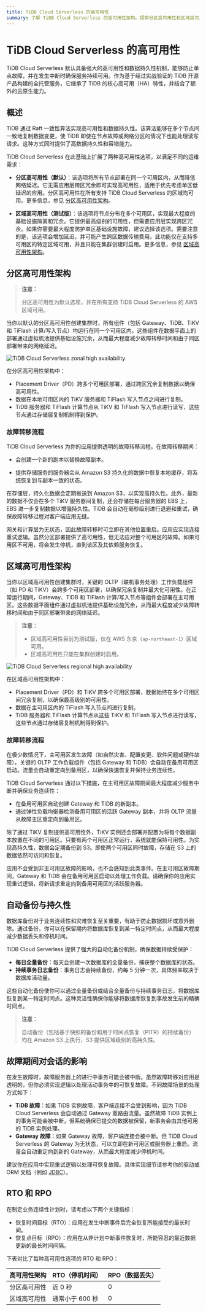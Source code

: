 ```yaml
---
title: TiDB Cloud Serverless 的高可用性
summary: 了解 TiDB Cloud Serverless 的高可用性架构。探索分区高可用性和区域高可用性选项、自动备份、故障转移流程，以及 TiDB 如何确保数据持久性和业务连续性。
---
```


# TiDB Cloud Serverless 的高可用性

TiDB Cloud Serverless 默认具备强大的高可用性和数据持久性机制，能够防止单点故障，并在发生中断时确保服务持续可用。作为基于经过实战验证的 TiDB 开源产品构建的全托管服务，它继承了 TiDB 的核心高可用（HA）特性，并结合了额外的云原生能力。

## 概述

TiDB 通过 Raft 一致性算法实现高可用性和数据持久性。该算法能够在多个节点间一致地复制数据变更，使 TiDB 即使在节点故障或网络分区的情况下也能处理读写请求。这种方式同时提供了高数据持久性和容错能力。

TiDB Cloud Serverless 在此基础上扩展了两种高可用性选项，以满足不同的运维需求：

- **分区高可用性（默认）**：该选项将所有节点部署在同一个可用区内，从而降低网络延迟。它无需应用层跨区冗余即可实现高可用性，适用于优先考虑单区低延迟的应用。分区高可用性在所有支持 TiDB Cloud Serverless 的区域均可用。更多信息，参见 [分区高可用性架构](#zonal-high-availability-architecture)。

- **区域高可用性（测试版）**：该选项将节点分布在多个可用区，实现最大程度的基础设施隔离和冗余。它提供最高级别的可用性，但需要应用层实现跨区冗余。如果你需要最大程度防护单区基础设施故障，建议选择该选项。需要注意的是，该选项会增加延迟，并可能产生跨区数据传输费用。此功能仅在支持多可用区的特定区域可用，并且只能在集群创建时启用。更多信息，参见 [区域高可用性架构](#regional-high-availability-architecture)。

## 分区高可用性架构

> **注意：**
>
> 分区高可用性为默认选项，并在所有支持 TiDB Cloud Serverless 的 AWS 区域可用。

当你以默认的分区高可用性创建集群时，所有组件（包括 Gateway、TiDB、TiKV 和 TiFlash 计算/写入节点）均运行在同一个可用区内。这些组件在数据平面上的部署通过虚拟机池提供基础设施冗余，从而最大程度减少故障转移时间和由于同区部署带来的网络延迟。

![TiDB Cloud Serverless zonal high availability](/media/tidb-cloud/serverless-zonal-high-avaliability-aws.png)

在分区高可用性架构中：

- Placement Driver（PD）跨多个可用区部署，通过跨区冗余复制数据以确保高可用性。
- 数据在本地可用区内的 TiKV 服务器和 TiFlash 写入节点之间进行复制。
- TiDB 服务器和 TiFlash 计算节点从 TiKV 和 TiFlash 写入节点进行读写，这些节点通过存储层复制机制得到保护。

### 故障转移流程

TiDB Cloud Serverless 为你的应用提供透明的故障转移流程。在故障转移期间：

- 会创建一个新的副本以替换故障副本。

- 提供存储服务的服务器会从 Amazon S3 持久化的数据中恢复本地缓存，将系统恢复到与副本一致的状态。

在存储层，持久化数据会定期推送到 Amazon S3，以实现高持久性。此外，最新的数据不仅会在多个 TiKV 服务器间复制，还会存储在每台服务器的 EBS 上，EBS 进一步复制数据以增强持久性。TiDB 会自动在毫秒级别进行退避和重试，确保故障转移过程对客户端应用无缝。

网关和计算层为无状态，因此故障转移时可立即在其他位置重启。应用应实现连接重试逻辑。虽然分区部署提供了高可用性，但无法应对整个可用区的故障。如果可用区不可用，将会发生停机，直到该区及其依赖服务恢复。

## 区域高可用性架构

当你以区域高可用性创建集群时，关键的 OLTP（联机事务处理）工作负载组件（如 PD 和 TiKV）会跨多个可用区部署，以确保冗余复制并最大化可用性。在正常运行期间，Gateway、TiDB 和 TiFlash 计算/写入节点等组件会部署在主可用区。这些数据平面组件通过虚拟机池提供基础设施冗余，从而最大程度减少故障转移时间和由于同区部署带来的网络延迟。

> **注意：**
>
> - 区域高可用性目前为测试版，仅在 AWS 东京（`ap-northeast-1`）区域可用。
> - 区域高可用性只能在集群创建时启用。

![TiDB Cloud Serverless regional high availability](/media/tidb-cloud/serverless-regional-high-avaliability-aws.png)

在区域高可用性架构中：

- Placement Driver（PD）和 TiKV 跨多个可用区部署，数据始终在多个可用区间冗余复制，以确保最高级别的可用性。
- 数据在主可用区内的 TiFlash 写入节点间进行复制。
- TiDB 服务器和 TiFlash 计算节点从这些 TiKV 和 TiFlash 写入节点进行读写，这些节点通过存储层复制机制得到保护。

### 故障转移流程

在极少数情况下，主可用区发生故障（如自然灾害、配置变更、软件问题或硬件故障），关键的 OLTP 工作负载组件（包括 Gateway 和 TiDB）会自动在备用可用区启动。流量会自动重定向到备用区，以确保快速恢复并保持业务连续性。

TiDB Cloud Serverless 通过以下措施，在主可用区故障期间最大程度减少服务中断并确保业务连续性：

- 在备用可用区自动创建 Gateway 和 TiDB 的新副本。
- 通过弹性负载均衡器检测备用可用区的活跃 Gateway 副本，并将 OLTP 流量从故障主区重定向到备用区。

除了通过 TiKV 复制提供高可用性外，TiKV 实例还会部署并配置为将每个数据副本放置在不同的可用区。只要有两个可用区正常运行，系统就能保持可用性。为实现高持久性，数据会定期备份到 S3。即使两个可用区同时故障，存储在 S3 上的数据依然可访问和恢复。

应用不会受到非主可用区故障的影响，也不会感知到此类事件。在主可用区故障期间，Gateway 和 TiDB 会在备用可用区启动以处理工作负载。请确保你的应用实现重试逻辑，将新请求重定向到备用可用区的活跃服务器。

## 自动备份与持久性

数据库备份对于业务连续性和灾难恢复至关重要，有助于防止数据损坏或意外删除。通过备份，你可以在保留期内将数据库恢复到某一特定时间点，从而最大程度减少数据丢失和停机时间。

TiDB Cloud Serverless 提供了强大的自动化备份机制，确保数据持续受保护：

- **每日全量备份**：每天会创建一次数据库的全量备份，捕获整个数据库的状态。
- **持续事务日志备份**：事务日志会持续备份，约每 5 分钟一次，具体频率取决于数据库活动量。

这些自动化备份使你可以通过全量备份或结合全量备份与持续事务日志，将数据库恢复到某一特定时间点。这种灵活性确保你能够将数据库恢复到事故发生前的精确时间点。

> **注意：**
>
> 自动备份（包括基于快照的备份和用于时间点恢复（PITR）的持续备份）均在 Amazon S3 上执行，S3 提供区域级别的高持久性。

## 故障期间对会话的影响

在发生故障时，故障服务器上的进行中事务可能会被中断。虽然故障转移对应用是透明的，但你必须实现逻辑以处理活动事务中的可恢复故障。不同故障场景的处理方式如下：

- **TiDB 故障**：如果 TiDB 实例故障，客户端连接不会受到影响，因为 TiDB Cloud Serverless 会自动通过 Gateway 重路由流量。虽然故障 TiDB 实例上的事务可能会被中断，但系统确保已提交的数据被保留，新事务会由其他可用的 TiDB 实例处理。
- **Gateway 故障**：如果 Gateway 故障，客户端连接会被中断。但 TiDB Cloud Serverless 的 Gateway 为无状态，可以立即在新可用区或服务器上重启。流量会自动重定向到新的 Gateway，从而最大程度减少停机时间。

建议你在应用中实现重试逻辑以处理可恢复故障。具体实现细节请参考你的驱动或 ORM 文档（例如 [JDBC](https://dev.mysql.com/doc/connector-j/en/connector-j-config-failover.html)）。

## RTO 和 RPO

在制定业务连续性计划时，请考虑以下两个关键指标：

- 恢复时间目标（RTO）：应用在发生中断事件后完全恢复所能接受的最长时间。
- 恢复点目标（RPO）：应用在从非计划中断事件恢复时，所能容忍的最近数据更新的最长时间间隔。

下表对比了每种高可用性选项的 RTO 和 RPO：

| 高可用性架构           | RTO（停机时间）           | RPO（数据丢失） |
|------------------------|--------------------------|-----------------|
| 分区高可用性           | 近 0 秒                  | 0               |
| 区域高可用性           | 通常小于 600 秒          | 0               |